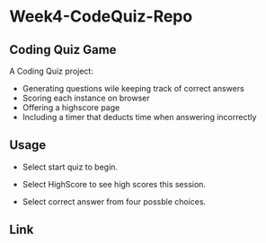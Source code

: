 # Week4-CodeQuiz-Repo

## Coding Quiz Game 

A Coding Quiz project:

- Generating questions wile keeping track of correct answers
- Scoring each instance on browser 
- Offering a highscore page
- Including a timer that deducts time when answering incorrectly

## Usage


- Select start quiz to begin.
- Select HighScore to see high scores this session.


- Select correct answer from four possble choices. 

## Link

